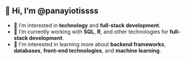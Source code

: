 ## 👋 Hi, I’m @panayiotissss

- 👀 I’m interested in **technology** and **full-stack development**.
- 🌱 I’m currently working with **SQL**, **R**, and other technologies for **full-stack development**.
- 🔧 I'm interested in learning more about **backend frameworks**, **databases**, **front-end technologies**, and **machine learning**.



<!---
panayiotissss/panayiotissss is a ✨ special ✨ repository because its `README.md` (this file) appears on your GitHub profile.
You can click the Preview link to take a look at your changes.
--->
